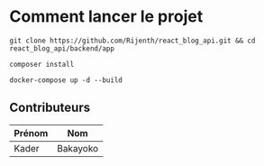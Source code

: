 # Comment lancer le projet

`git clone https://github.com/Rijenth/react_blog_api.git && cd react_blog_api/backend/app`

`composer install`

`docker-compose up -d --build`

## Contributeurs
| Prénom  | Nom          |
| ------- | ------------ |
| Kader   | Bakayoko     |

